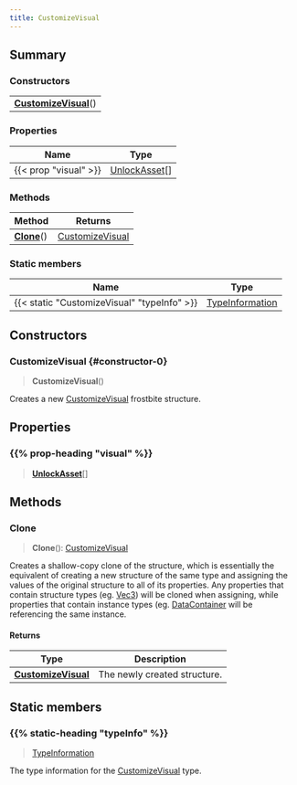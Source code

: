 ```yaml
---
title: CustomizeVisual
---
```



## Summary
### Constructors
| |
| ----------- |
| **[CustomizeVisual](#constructor-0)**() |

### Properties
| Name | Type |
| ---- | ---- |
| {{< prop "visual" >}} | [UnlockAsset](/vext/ref/fb/unlockasset)[] |

### Methods
| Method | Returns |
| ------ | ---- |
| **[Clone](#clone)**() | [CustomizeVisual](/vext/ref/fb/customizevisual) |

### Static members
| Name | Type |
| ---- | ---- |
| {{< static "CustomizeVisual" "typeInfo" >}} | [TypeInformation](/vext/ref/shared/class/typeinformation) |

## Constructors
### CustomizeVisual {#constructor-0}
> **CustomizeVisual**()

Creates a new [CustomizeVisual](/vext/ref/fb/customizevisual) frostbite structure.

## Properties
### {{% prop-heading "visual" %}}
> **[UnlockAsset](/vext/ref/fb/unlockasset)**[]

## Methods
### Clone
> **Clone**(): [CustomizeVisual](/vext/ref/fb/customizevisual)

Creates a shallow-copy clone of the structure, which is essentially the equivalent of creating a new structure of the same type and assigning the values of the original structure to all of its properties. Any properties that contain structure types (eg. [Vec3](/vext/ref/shared/class/vec3)) will be cloned when assigning, while properties that contain instance types (eg. [DataContainer](/vext/ref/shared/class/datacontainer) will be referencing the same instance.

#### Returns
| Type | Description |
| ---- | ----------- |
| **[CustomizeVisual](/vext/ref/fb/customizevisual)** | The newly created structure. |

## Static members
### {{% static-heading "typeInfo" %}}
> [TypeInformation](/vext/ref/shared/class/typeinformation)

The type information for the [CustomizeVisual](/vext/ref/fb/customizevisual) type.

